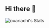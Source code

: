 ## Hi there 👋

![ouariachi's Stats](https://github-readme-stats.vercel.app/api?username=ouariachi&theme=vue-dark&show_icons=true&hide_border=true&count_private=true)
